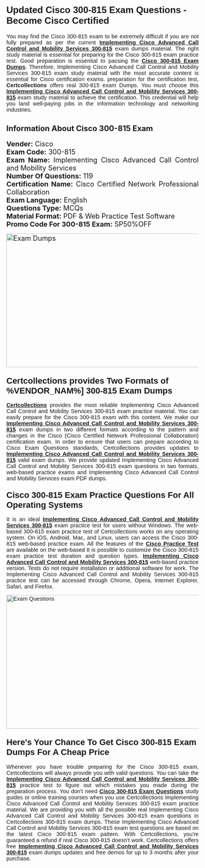 <h1><span style="font-size:24px"><span style="font-family:Calibri,sans-serif"><strong>Updated Cisco 300-815 Exam Questions - Become Cisco Certified</strong></span></span></h1> <p style="text-align:justify"><span style="font-size:11pt"><span style="font-family:Calibri,sans-serif">You may find the Cisco 300-815 exam to be extremely difficult if you are not fully prepared as per the current <u><strong>Implementing Cisco Advanced Call Control and Mobility Services 300-815</strong></u> exam dumps material. The right study material is essential for preparing for the Cisco 300-815 exam practice test. Good preparation is essential to passing the <a href="https://www.certcollections.com/300-815-exam-questions"><u><strong>Cisco 300-815 Exam Dumps</strong></u></a>. Therefore, Implementing Cisco Advanced Call Control and Mobility Services 300-815 exam study material with the most accurate content is essential for Cisco certification exams. preparation for the certification test, <strong>Certcollections</strong> offers real 300-815 exam Dumps. You must choose this <u><strong>Implementing Cisco Advanced Call Control and Mobility Services 300-815</strong></u> exam study material to achieve the certification. This credential will help you land well-paying jobs in the information technology and networking industries.</span></span></p> <h2 style="text-align:justify"><strong><span style="font-size:20px">Information About Cisco 300-815 Exam</span></strong></h2> <p style="text-align:justify"><span style="font-size:18px"><strong>Vender:</strong> Cisco<br /> <strong>Exam Code:</strong> 300-815<br /> <strong>Exam Name:</strong> Implementing Cisco Advanced Call Control and Mobility Services<br /> <strong>Number Of Questions:</strong> 119<br /> <strong>Certification Name:</strong> Cisco Certified Network Professional Collaboration<br /> <strong>Exam Language:</strong> English<br /> <strong>Questions Type:</strong> MCQs<br /> <strong>Material Format:</strong> PDF & Web Practice Test Software<br /> <strong>Promo Code For 300-815 Exam:</strong> SP50%OFF</span></p> <p style="text-align:justify"><span style="font-size:18px"><a href="https://www.certcollections.com/300-815-exam-questions" rel="no-follow"><img alt="Exam Dumps" src="https://www.certcollections.com/uploads/content/certcollections.jpg" style="height:350px; width:750px" /></a></span></p> <h3><span style="font-size:22px"><span style="font-family:Calibri,sans-serif"><strong>Certcollections provides Two Formats of %VENDOR_NAM%] 300-815 Exam Dumps</strong></span></span></h3> <p style="text-align:justify"><span style="font-size:11pt"><span style="font-family:Calibri,sans-serif"><a href="https://www.certcollections.com/"><u><strong>Certcollections</strong></u></a> provides the most reliable Implementing Cisco Advanced Call Control and Mobility Services 300-815 exam practice material. You can easily prepare for the Cisco 300-815 exam with this content. We make our <u><strong>Implementing Cisco Advanced Call Control and Mobility Services 300-815</strong></u> exam dumps in two different formats according to the pattern and changes in the Cisco (Cisco Certified Network Professional Collaboration) certification exam. In order to ensure that users can prepare according to Cisco Exam Questions standards, Certcollections provides updates to <u><strong>Implementing Cisco Advanced Call Control and Mobility Services 300-815</strong></u> valid exam dumps. We provide updated Implementing Cisco Advanced Call Control and Mobility Services 300-815 exam questions in two formats, web-based practice exams and Implementing Cisco Advanced Call Control and Mobility Services exam PDF dumps.</span></span></p> <h3><span style="font-size:22px"><span style="font-family:Calibri,sans-serif"><strong>Cisco 300-815 Exam Practice Questions For All Operating Systems</strong></span></span></h3> <p style="text-align:justify"><span style="font-size:11pt"><span style="font-family:Calibri,sans-serif">It is an ideal <u><strong>Implementing Cisco Advanced Call Control and Mobility Services 300-815</strong></u> exam practice test for users without Windows. The web-based 300-815 exam practice test of Certcollections works on any operating system. On iOS, Android, Mac, and Linux, users can access the Cisco 300-815 web-based practice exam. All the features of the <a href="https://www.certcollections.com/cisco-exam-dumps"><u><strong>Cisco Practice Test</strong></u></a> are available on the web-based It is possible to customize the Cisco 300-815 exam practice test duration and question types. <u><strong>Implementing Cisco Advanced Call Control and Mobility Services 300-815</strong></u> web-based practice version. Tests do not require installation or additional software for work. The Implementing Cisco Advanced Call Control and Mobility Services 300-815 practice test can be accessed through Chrome, Opera, Internet Explorer, Safari, and Firefox.</span></span></p> <p style="text-align:justify"><span style="font-size:11pt"><span style="font-family:Calibri,sans-serif"><a href="https://www.certcollections.com/300-815-exam-questions" rel="no-follow"><img alt="Exam Questions" src="https://www.certcollections.com/uploads/content/55597321.jpg" style="height:350px; width:750px" /></a></span></span></p> <h3><span style="font-size:22px"><span style="font-family:Calibri,sans-serif"><strong>Here's Your Chance To Get Cisco 300-815 Exam Dumps For A Cheap Price</strong></span></span></h3> <p style="text-align:justify"><span style="font-size:11pt"><span style="font-family:Calibri,sans-serif">Whenever you have trouble preparing for the Cisco 300-815 exam, Certcollections will always provide you with valid questions. You can take the <u><strong>Implementing Cisco Advanced Call Control and Mobility Services 300-815</strong></u> practice test to figure out which mistakes you made during the preparation process. You don't need <a href="https://www.certcollections.com/300-815-exam-questions"><u><strong>Cisco 300-815 Exam Questions</strong></u></a> study guides or online training courses when you use Certcollections Implementing Cisco Advanced Call Control and Mobility Services 300-815 exam practice material. We are providing you with all the possible real Implementing Cisco Advanced Call Control and Mobility Services 300-815 exam questions in Certcollections 300-815 exam dumps. These Implementing Cisco Advanced Call Control and Mobility Services 300-815 exam test questions are based on the latest Cisco 300-815 exam pattern. With Certcollections, you're guaranteed a refund if real Cisco 300-815 doesn't work. Certcollections offers free <u><strong>Implementing Cisco Advanced Call Control and Mobility Services 300-815</strong></u> exam dumps updates and free demos for up to 3 months after your purchase.</span></span></p>
